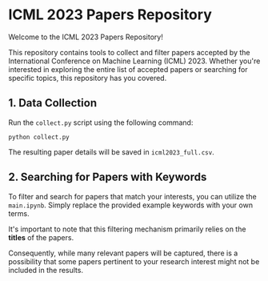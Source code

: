 # ICML 2023 Papers Repository

Welcome to the ICML 2023 Papers Repository! 

This repository contains tools to collect and filter papers accepted by the International Conference on Machine Learning (ICML) 2023. Whether you're interested in exploring the entire list of accepted papers or searching for specific topics, this repository has you covered.


## 1. Data Collection

Run the ```collect.py``` script using the following command:
```
python collect.py
```

The resulting paper details will be saved in ```icml2023_full.csv```.




## 2. Searching for Papers with Keywords





To filter and search for papers that match your interests, you can utilize the ```main.ipynb```. Simply replace the provided example keywords with your own terms.

It's important to note that this filtering mechanism primarily relies on the **titles** of the papers. 

Consequently, while many relevant papers will be captured, there is a possibility that some papers pertinent to your research interest might not be included in the results.


